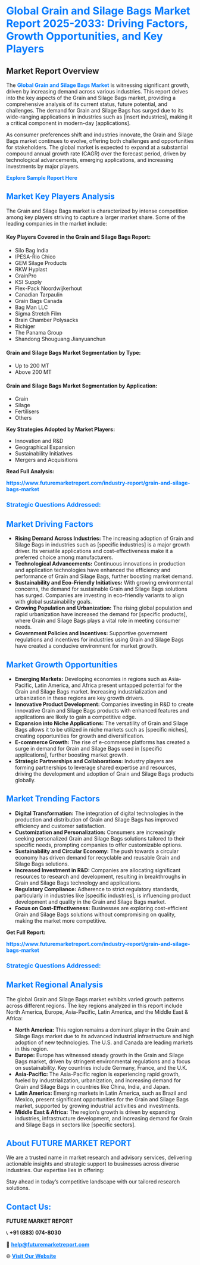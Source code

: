 <h1 style="color: #007BFF;">Global Grain and Silage Bags Market Report 2025-2033: Driving Factors, Growth Opportunities, and Key Players</h1>

<section id="overview">
<h2>Market Report Overview</h2>
<p>The <a href="https://www.futuremarketreport.com/industry-report/grain-and-silage-bags-market" style="color: #007BFF; text-decoration: none;"><strong>Global Grain and Silage Bags Market</strong></a> is witnessing significant growth, driven by increasing demand across various industries. This report delves into the key aspects of the Grain and Silage Bags market, providing a comprehensive analysis of its current status, future potential, and challenges. The demand for Grain and Silage Bags has surged due to its wide-ranging applications in industries such as [insert industries], making it a critical component in modern-day [applications].</p>
<p>As consumer preferences shift and industries innovate, the Grain and Silage Bags market continues to evolve, offering both challenges and opportunities for stakeholders. The global market is expected to expand at a substantial compound annual growth rate (CAGR) over the forecast period, driven by technological advancements, emerging applications, and increasing investments by major players.</p>
</section>

<section id="overview">
<p><a href="https://www.futuremarketreport.com/request-sample/reportId=43318" style="color: #007BFF; text-decoration: none;"><strong>Explore Sample Report Here</strong></a></p>
</section>

<section id="key-players">
<h2 style="color: #007BFF;">Market Key Players Analysis</h2>
<p>The Grain and Silage Bags market is characterized by intense competition among key players striving to capture a larger market share. Some of the leading companies in the market include:</p>
<h4>Key Players Covered in the Grain and Silage Bags Report:</h4>
<ul><li>Silo Bag India</li><li>IPESA-Rio Chico</li><li>GEM Silage Products</li><li>RKW Hyplast</li><li>GrainPro</li><li>KSI Supply</li><li>Flex-Pack Noordwijkerhout</li><li>Canadian Tarpaulin</li><li>Grain Bags Canada</li><li>Bag Man LLC</li><li>Sigma Stretch Film</li><li>Brain Chamber Polysacks</li><li>Richiger</li><li>The Panama Group</li><li>Shandong Shouguang Jianyuanchun</li></ul>
<h4>Grain and Silage Bags Market Segmentation by Type:</h4>
<ul><li>Up to 200 MT</li><li>Above 200 MT</li></ul>

<h4>Grain and Silage Bags Market Segmentation by Application:</h4>
<ul><li>Grain</li><li>Silage</li><li>Fertilisers</li><li>Others</li></ul>
<p><strong>Key Strategies Adopted by Market Players:</strong></p>
<ul>
<li>Innovation and R&D</li>
<li>Geographical Expansion</li>
<li>Sustainability Initiatives</li>
<li>Mergers and Acquisitions</li>
</ul>
</section>

<section>
<p><strong>Read Full Analysis: </strong></p><a href="https://www.futuremarketreport.com/industry-report/grain-and-silage-bags-market" style="color: #007BFF; text-decoration: none;"><strong>https://www.futuremarketreport.com/industry-report/grain-and-silage-bags-market</strong></a>
<h3 style="color: #007BFF;">Strategic Questions Addressed:</h3>
</section>

<section id="driving-factors">
<h2 style="color: #007BFF;">Market Driving Factors</h2>
<ul>
<li><strong>Rising Demand Across Industries:</strong> The increasing adoption of Grain and Silage Bags in industries such as [specific industries] is a major growth driver. Its versatile applications and cost-effectiveness make it a preferred choice among manufacturers.</li>
<li><strong>Technological Advancements:</strong> Continuous innovations in production and application technologies have enhanced the efficiency and performance of Grain and Silage Bags, further boosting market demand.</li>
<li><strong>Sustainability and Eco-Friendly Initiatives:</strong> With growing environmental concerns, the demand for sustainable Grain and Silage Bags solutions has surged. Companies are investing in eco-friendly variants to align with global sustainability goals.</li>
<li><strong>Growing Population and Urbanization:</strong> The rising global population and rapid urbanization have increased the demand for [specific products], where Grain and Silage Bags plays a vital role in meeting consumer needs.</li>
<li><strong>Government Policies and Incentives:</strong> Supportive government regulations and incentives for industries using Grain and Silage Bags have created a conducive environment for market growth.</li>
</ul>
</section>

<section id="growth-opportunities">
<h2 style="color: #007BFF;">Market Growth Opportunities</h2>
<ul>
<li><strong>Emerging Markets:</strong> Developing economies in regions such as Asia-Pacific, Latin America, and Africa present untapped potential for the Grain and Silage Bags market. Increasing industrialization and urbanization in these regions are key growth drivers.</li>
<li><strong>Innovative Product Development:</strong> Companies investing in R&D to create innovative Grain and Silage Bags products with enhanced features and applications are likely to gain a competitive edge.</li>
<li><strong>Expansion into Niche Applications:</strong> The versatility of Grain and Silage Bags allows it to be utilized in niche markets such as [specific niches], creating opportunities for growth and diversification.</li>
<li><strong>E-commerce Growth:</strong> The rise of e-commerce platforms has created a surge in demand for Grain and Silage Bags used in [specific applications], further boosting market growth.</li>
<li><strong>Strategic Partnerships and Collaborations:</strong> Industry players are forming partnerships to leverage shared expertise and resources, driving the development and adoption of Grain and Silage Bags products globally.</li>
</ul>
</section>

<section id="trending-factors">
<h2 style="color: #007BFF;">Market Trending Factors</h2>
<ul>
<li><strong>Digital Transformation:</strong> The integration of digital technologies in the production and distribution of Grain and Silage Bags has improved efficiency and customer satisfaction.</li>
<li><strong>Customization and Personalization:</strong> Consumers are increasingly seeking personalized Grain and Silage Bags solutions tailored to their specific needs, prompting companies to offer customizable options.</li>
<li><strong>Sustainability and Circular Economy:</strong> The push towards a circular economy has driven demand for recyclable and reusable Grain and Silage Bags solutions.</li>
<li><strong>Increased Investment in R&D:</strong> Companies are allocating significant resources to research and development, resulting in breakthroughs in Grain and Silage Bags technology and applications.</li>
<li><strong>Regulatory Compliance:</strong> Adherence to strict regulatory standards, particularly in industries like [specific industries], is influencing product development and quality in the Grain and Silage Bags market.</li>
<li><strong>Focus on Cost-Effectiveness:</strong> Businesses are exploring cost-efficient Grain and Silage Bags solutions without compromising on quality, making the market more competitive.</li>
</ul>
</section>

<section>
<p><strong>Get Full Report: </strong></p><a href="https://www.futuremarketreport.com/industry-report/grain-and-silage-bags-market" style="color: #007BFF; text-decoration: none;"><strong>https://www.futuremarketreport.com/industry-report/grain-and-silage-bags-market</strong></a>
<h3 style="color: #007BFF;">Strategic Questions Addressed:</h3>
</section>


<section id="regional-analysis">
<h2 style="color: #007BFF;">Market Regional Analysis</h2>
<p>The global Grain and Silage Bags market exhibits varied growth patterns across different regions. The key regions analyzed in this report include North America, Europe, Asia-Pacific, Latin America, and the Middle East & Africa:</p>
<ul>
<li><strong>North America:</strong> This region remains a dominant player in the Grain and Silage Bags market due to its advanced industrial infrastructure and high adoption of new technologies. The U.S. and Canada are leading markets in this region.</li>
<li><strong>Europe:</strong> Europe has witnessed steady growth in the Grain and Silage Bags market, driven by stringent environmental regulations and a focus on sustainability. Key countries include Germany, France, and the U.K.</li>
<li><strong>Asia-Pacific:</strong> The Asia-Pacific region is experiencing rapid growth, fueled by industrialization, urbanization, and increasing demand for Grain and Silage Bags in countries like China, India, and Japan.</li>
<li><strong>Latin America:</strong> Emerging markets in Latin America, such as Brazil and Mexico, present significant opportunities for the Grain and Silage Bags market, supported by growing industrial activities and investments.</li>
<li><strong>Middle East & Africa:</strong> The region’s growth is driven by expanding industries, infrastructure development, and increasing demand for Grain and Silage Bags in sectors like [specific sectors].</li>
</ul>
</section>

<footer>
<h2 style="color: #007BFF;">About FUTURE MARKET REPORT</h2>
<p>We are a trusted name in market research and advisory services, delivering actionable insights and strategic support to businesses across diverse industries. Our expertise lies in offering:</p>

<p>Stay ahead in today’s competitive landscape with our tailored research solutions.</p>

<h2 style="color: #007BFF;">Contact Us:</h2>
<p><strong>FUTURE MARKET REPORT</strong></p>
<p>📞 <strong>+91 (883) 074-8030</strong></p>
<p>📧 <strong><a href="mailto:help@futuremarketreport.com" style="color: #007BFF;">help@futuremarketreport.com</a></strong></p>
<p>🌐 <strong><a href="https://www.futuremarketreport.com/" style="color: #007BFF;">Visit Our Website</a></strong></p>
</footer>
